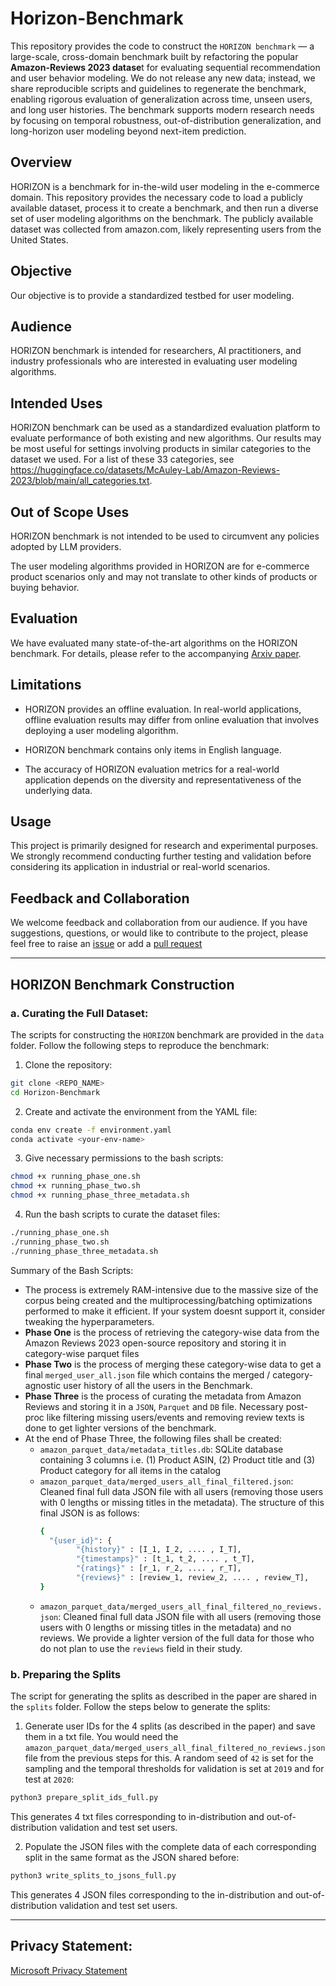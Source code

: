 # Horizon-Benchmark

This repository provides the code to construct the `HORIZON benchmark` — a large-scale, cross-domain benchmark built by refactoring the popular **Amazon-Reviews 2023 datase**t for evaluating sequential recommendation and user behavior modeling.
We do not release any new data; instead, we share reproducible scripts and guidelines to regenerate the benchmark, enabling rigorous evaluation of generalization across time, unseen users, and long user histories. The benchmark supports modern research needs by focusing on temporal robustness, out-of-distribution generalization, and long-horizon user modeling beyond next-item prediction.

## Overview 

HORIZON is a benchmark for in-the-wild user modeling in the e-commerce domain. This repository provides the necessary code to load a publicly available dataset, process it to create a benchmark, and then run a diverse set of user modeling algorithms on the benchmark. The publicly available dataset was collected from amazon.com, likely representing users from the United States.   

## Objective 

Our objective is to provide a standardized testbed for user modeling.  

## Audience 

HORIZON benchmark is intended for researchers, AI practitioners, and industry professionals who are interested in evaluating user modeling algorithms. 

## Intended Uses 

HORIZON benchmark can be used as a standardized evaluation platform to evaluate performance of both existing and new algorithms. Our results may be most useful for settings involving products in similar categories to the dataset we used. For a list of these 33 categories, see https://huggingface.co/datasets/McAuley-Lab/Amazon-Reviews-2023/blob/main/all_categories.txt. 

## Out of Scope Uses 

HORIZON benchmark is not intended to be used to circumvent any policies adopted by LLM providers. 

The user modeling algorithms provided in HORIZON are for e-commerce product scenarios only and may not translate to other kinds of products or buying behavior. 

## Evaluation 

We have evaluated many state-of-the-art algorithms on the HORIZON benchmark. For details, please refer to the accompanying [Arxiv paper](TBD). 

## Limitations 

- HORIZON provides an offline evaluation. In real-world applications, offline evaluation results may differ from online evaluation that involves deploying a user modeling algorithm. 

- HORIZON benchmark contains only items in English language. 

- The accuracy of HORIZON evaluation metrics for a real-world application depends on the diversity and representativeness of the underlying data.

## Usage 

This project is primarily designed for research and experimental purposes. We strongly recommend conducting further testing and validation before considering its application in industrial or real-world scenarios. 

## Feedback and Collaboration 

We welcome feedback and collaboration from our audience. If you have suggestions, questions, or would like to contribute to the project, please feel free to raise an [issue](https://github.com/microsoft/horizon-benchmark/issues) or add a [pull request](https://github.com/microsoft/horizon-benchmark/pulls) 

---
## HORIZON Benchmark Construction

### a. Curating the Full Dataset:
The scripts for constructing the `HORIZON` benchmark are provided in the `data` folder. Follow the following steps to reproduce the benchmark:

1. Clone the repository:
```bash
git clone <REPO_NAME>
cd Horizon-Benchmark
```

2. Create and activate the environment from the YAML file:
```bash
conda env create -f environment.yaml
conda activate <your-env-name>
```
  
3. Give necessary permissions to the bash scripts:
```bash
chmod +x running_phase_one.sh
chmod +x running_phase_two.sh
chmod +x running_phase_three_metadata.sh
```

4. Run the bash scripts to curate the dataset files:
```bash
./running_phase_one.sh
./running_phase_two.sh
./running_phase_three_metadata.sh
```

Summary of the Bash Scripts:
- The process is extremely RAM-intensive due to the massive size of the corpus being created and the multiprocessing/batching optimizations performed to make it efficient. If your system doesnt support it, consider tweaking the hyperparameters.
- **Phase One** is the process of retrieving the category-wise data from the Amazon Reviews 2023 open-source repository and storing it in category-wise parquet files
- **Phase Two** is the process of merging these category-wise data to get a final `merged_user_all.json` file which contains the merged / category-agnostic user history of all the users in the Benchmark.
- **Phase Three** is the process of curating the metadata from Amazon Reviews and storing it in a `JSON`, `Parquet` and `DB` file. Necessary post-proc like filtering missing users/events and removing review texts is done to get lighter versions of the benchmark.
-  At the end of Phase Three, the following files shall be created:
    - `amazon_parquet_data/metadata_titles.db`: SQLite database containing 3 columns i.e. (1) Product ASIN, (2) Product title and (3) Product category for all items in the catalog
    - `amazon_parquet_data/merged_users_all_final_filtered.json`: Cleaned final full data JSON file with all users (removing those users with 0 lengths or missing titles in the metadata). The structure of this final JSON is as follows:
      ```bash
      {
        "{user_id}": {
              "{history}" : [I_1, I_2, .... , I_T],
              "{timestamps}" : [t_1, t_2, .... , t_T],
              "{ratings}" : [r_1, r_2, .... , r_T],
              "{reviews}" : [review_1, review_2, .... , review_T],      
      }
      ```
   - `amazon_parquet_data/merged_users_all_final_filtered_no_reviews.json`: Cleaned final full data JSON file with all users (removing those users with 0 lengths or missing titles in the metadata) and no reviews. We provide a lighter version of the full data for those who do not plan to use the `reviews` field in their study.

### b. Preparing the Splits
The script for generating the splits as described in the paper are shared in the `splits` folder. Follow the steps below to generate the splits:
1. Generate user IDs for the 4 splits (as described in the paper) and save them in a txt file. You would need the `amazon_parquet_data/merged_users_all_final_filtered_no_reviews.json` file from the previous steps for this. A random seed of `42` is set for the sampling and the temporal thresholds for validation is set at `2019` and for test at `2020`:
```bash
python3 prepare_split_ids_full.py
```
This generates 4 txt files corresponding to in-distribution and out-of-distribution validation and test set users. 

2. Populate the JSON files with the complete data of each corresponding split in the same format as the JSON shared before:
```bash
python3 write_splits_to_jsons_full.py
```
This generates 4 JSON files corresponding to the in-distribution and out-of-distribution validation and test set users.

---
## Privacy Statement:
[Microsoft Privacy Statement](https://www.microsoft.com/en-us/privacy/privacystatement)
